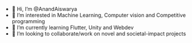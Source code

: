 - 👋 Hi, I’m @AnandAiswarya
- 👀 I’m interested in Machine Learning, Computer vision and Competitive programming
- 🌱 I’m currently learning Flutter, Unity and Webdev
- 💞️ I’m looking to collaborate/work on novel and societal-impact projects

<!---
AnandAiswarya/AnandAiswarya is a ✨ special ✨ repository because its `README.md` (this file) appears on your GitHub profile.
You can click the Preview link to take a look at your changes.
--->
